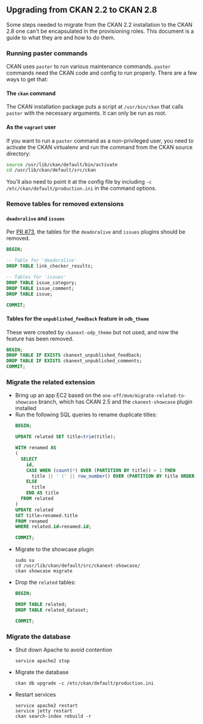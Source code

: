 ## Upgrading from CKAN 2.2 to CKAN 2.8

Some steps needed to migrate from the CKAN 2.2 installation to the CKAN 2.8 one can't be
encapsulated in the provisioning roles.  This document is a guide to what they are and how to
do them.

### Running paster commands

CKAN uses `paster` to run various maintenance commands. `paster` commands need the CKAN code and config to run properly. There are a few ways to get that:

#### The `ckan` command
The CKAN installation package puts a script at `/usr/bin/ckan` that calls `paster` with the
necessary arguments.  It can only be run as root.

#### As the `vagrant` user
If you want to run a `paster` command as a non-privileged user, you need to activate the CKAN
virtualenv and run the command from the CKAN source directory:
```bash
source /usr/lib/ckan/default/bin/activate
cd /usr/lib/ckan/default/src/ckan
```
You'll also need to point it at the config file by including `-c /etc/ckan/default/production.ini`
in the command options.

### Remove tables for removed extensions

#### `deadoralive` and `issues`
Per [PR #73](https://github.com/azavea/opendataphilly-ckan/pull/73), the tables for the
`deadoralive` and `issues` plugins should be removed.

```sql
BEGIN;

-- Table for 'deadoralive'
DROP TABLE link_checker_results;

-- Tables for 'issues'
DROP TABLE issue_category;
DROP TABLE issue_comment;
DROP TABLE issue;

COMMIT;
```

#### Tables for the `unpublished_feedback` feature in `odb_theme`

These were created by `ckanext-odp_theme` but not used, and now the feature has been removed.
```sql
BEGIN;
DROP TABLE IF EXISTS ckanext_unpublished_feedback;
DROP TABLE IF EXISTS ckanext_unpublished_comments;
COMMIT;
```

### Migrate the related extension

- Bring up an app EC2 based on the `one-off/mvm/migrate-related-to-showcase` branch, which has CKAN 2.5 and the `ckanext-showcase` plugin installed
- Run the following SQL queries to rename duplicate titles:
  ```sql
  BEGIN;

  UPDATE related SET title=trim(title);

  WITH renamed AS
  (
    SELECT
      id,
      CASE WHEN (count(*) OVER (PARTITION BY title)) > 1 THEN
        title || ' (' || row_number() OVER (PARTITION BY title ORDER BY id) || ')'
      ELSE
        title
      END AS title
    FROM related
  )
  UPDATE related
  SET title=renamed.title
  FROM renamed
  WHERE related.id=renamed.id;

  COMMIT;
  ```
- Migrate to the showcase plugin
  ```
  sudo su
  cd /usr/lib/ckan/default/src/ckanext-showcase/
  ckan showcase migrate
  ```
- Drop the `related` tables:
  ```sql
  BEGIN;

  DROP TABLE related;
  DROP TABLE related_dataset;

  COMMIT;
  ```

### Migrate the database

- Shut down Apache to avoid contention
  ```
  service apache2 stop
  ```
- Migrate the database
  ```
  ckan db upgrade -c /etc/ckan/default/production.ini
  ```
- Restart services
  ```
  service apache2 restart
  service jetty restart
  ckan search-index rebuild -r
  ```

